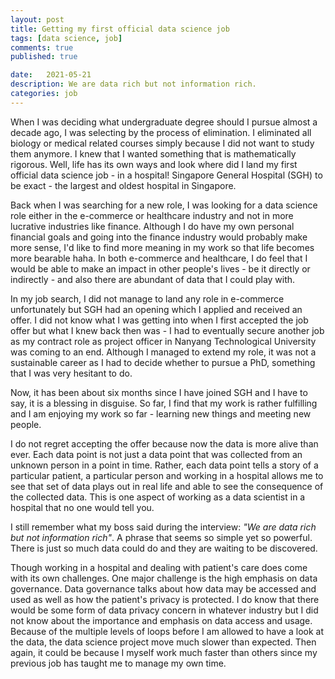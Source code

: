 ```yaml
---
layout: post
title: Getting my first official data science job
tags: [data science, job]
comments: true
published: true

date:   2021-05-21
description: We are data rich but not information rich.
categories: job
---
```


When I was deciding what undergraduate degree should I pursue almost a decade ago, I was selecting by the process of elimination. I eliminated all biology or medical related courses simply because I did not want to study them anymore. I knew that I wanted something that is mathematically rigorous. Well, life has its own ways and look where did I land my first official data science job - in a hospital! Singapore General Hospital (SGH) to be exact - the largest and oldest hospital in Singapore. 

Back when I was searching for a new role, I was looking for a data science role either in the e-commerce or healthcare industry and not in more lucrative industries like finance. Although I do have my own personal financial goals and going into the finance industry would probably make more sense, I'd like to find more meaning in my work so that life becomes more bearable haha. In both e-commerce and healthcare, I do feel that I would be able to make an impact in other people's lives - be it directly or indirectly - and also there are abundant of data that I could play with.

In my job search, I did not manage to land any role in e-commerce unfortunately but SGH had an opening which I applied and received an offer. I did not know what I was getting into when I first accepted the job offer but what I knew back then was - I had to eventually secure another job as my contract role as project officer in Nanyang Technological University was coming to an end. Although I managed to extend my role, it was not a sustainable career as I had to decide whether to pursue a PhD, something that I was very hesitant to do. 

Now, it has been about six months since I have joined SGH and I have to say, it is a blessing in disguise. So far, I find that my work is rather fulfilling and I am enjoying my work so far - learning new things and meeting new people.

I do not regret accepting the offer because now the data is more alive than ever. Each data point is not just a data point that was collected from an unknown person in a point in time. Rather, each data point tells a story of a particular patient, a particular person and working in a hospital allows me to see that set of data plays out in real life and able to see the consequence of the collected data. This is one aspect of working as a data scientist in a hospital that no one would tell you.

I still remember what my boss said during the interview: _"We are data rich but not information rich"_. A phrase that seems so simple yet so powerful. There is just so much data could do and they are waiting to be discovered.

Though working in a hospital and dealing with patient's care does come with its own challenges. One major challenge is the high emphasis on data governance. Data governance talks about how data may be accessed and used as well as how the patient's privacy is protected. I do know that there would be some form of data privacy concern in whatever industry but I did not know about the importance and emphasis on data access and usage. Because of the multiple levels of loops before I am allowed to have a look at the data, the data science project move much slower than expected. Then again, it could be because I myself work much faster than others since my previous job has taught me to manage my own time.

